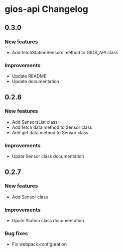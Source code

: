 # gios-api Changelog

## 0.3.0

### New features

* Add fetchStationSensors method to GIOS_API class

### Improvements

* Update README
* Update documentation

## 0.2.8

### New features

* Add SensorsList class
* Add fetch data method to Sensor class
* Add get data method to Sensor class

### Improvements

* Upate Sensor class documentation

## 0.2.7

### New features

* Add Sensor class

### Improvements

* Upate Station class documentation

### Bug fixes

* Fix webpack configuration
